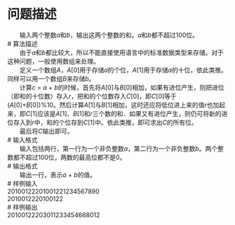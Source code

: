 <div id="pcont1" style="margin-top:20px; display:block;">

# 问题描述

<div class="pdcont">　　输入两个整数<i>a</i>和<i>b</i>，输出这两个整数的和。<i>a</i>和<i>b</i>都不超过100位。</div>
# 算法描述

<div class="pdcont">　　由于<i>a</i>和<i>b</i>都比较大，所以不能直接使用语言中的标准数据类型来存储。对于这种问题，一般使用数组来处理。<br/>
　　定义一个数组<i>A</i>，<i>A</i>[0]用于存储<i>a</i>的个位，<i>A</i>[1]用于存储<i>a</i>的十位，依此类推。同样可以用一个数组<i>B</i>来存储<i>b</i>。<br/>
　　计算<i>c</i> = <i>a</i> + <i>b</i>的时候，首先将<i>A</i>[0]与<i>B</i>[0]相加，如果有进位产生，则把进位（即和的十位数）存入<i>r</i>，把和的个位数存入<i>C</i>[0]，即<i>C</i>[0]等于(<i>A</i>[0]+<i>B</i>[0])%10。然后计算<i>A</i>[1]与<i>B</i>[1]相加，这时还应将低位进上来的值<i>r</i>也加起来，即<i>C</i>[1]应该是<i>A</i>[1]、<i>B</i>[1]和<i>r</i>三个数的和．如果又有进位产生，则仍可将新的进位存入到<i>r</i>中，和的个位存到<i>C</i>[1]中。依此类推，即可求出<i>C</i>的所有位。<br/>
　　最后将<i>C</i>输出即可。</div>
# 输入格式

<div class="pdcont">　　输入包括两行，第一行为一个非负整数<i>a</i>，第二行为一个非负整数<i>b</i>。两个整数都不超过100位，两数的最高位都不是0。</div>
# 输出格式

<div class="pdcont">　　输出一行，表示<i>a </i>+ <i>b</i>的值。</div>
# 样例输入

<div class="pddata">20100122201001221234567890<br/>
2010012220100122</div>
# 样例输出

<div class="pddata">20100122203011233454668012</div>

</div>